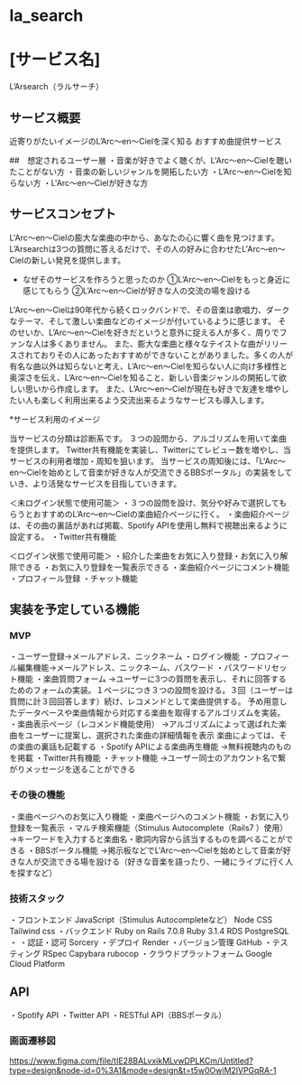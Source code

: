 # la_search

# [サービス名]
L’Arsearch（ラルサーチ）

## サービス概要
近寄りがたいイメージのL’Arc〜en〜Cielを深く知る
おすすめ曲提供サービス

##　想定されるユーザー層
・音楽が好きでよく聴くが、L'Arc〜en〜Cielを聴いたことがない方
・音楽の新しいジャンルを開拓したい方
・L’Arc〜en〜Cielを知らない方
・L'Arc〜en〜Cielが好きな方

## サービスコンセプト

L'Arc〜en〜Cielの膨大な楽曲の中から、あなたの心に響く曲を見つけます。
L’Arsearchは3つの質問に答えるだけで、その人の好みに合わせたL'Arc〜en〜Cielの新しい発見を提供します。

* なぜそのサービスを作ろうと思ったのか
①L’Arc〜en〜Cielをもっと身近に感じてもらう
②L’Arc〜en〜Cielが好きな人の交流の場を設ける

L'Arc〜en〜Cielは90年代から続くロックバンドで、その音楽は歌唱力、ダークなテーマ、そして激しい楽曲などのイメージが付いているように感じます。
そのせいか、L’Arc〜en〜Cielを好きだというと意外に捉える人が多く、周りでファンな人は多くありません。
また、膨大な楽曲と様々なテイストな曲がリリースされておりその人にあったおすすめができないことがありました。多くの人が有名な曲以外は知らないと考え、L’Arc〜en〜Cielを知らない人に向け多様性と奥深さを伝え、L’Arc〜en〜Cielを知ること、新しい音楽ジャンルの開拓して欲しい思いから作成します。
また、L’Arc〜en〜Cielが現在も好きで友達を増やしたい人も楽しく利用出来るよう交流出来るようなサービスも導入します。

*サービス利用のイメージ

当サービスの分類は診断系です。
３つの設問から、アルゴリズムを用いて楽曲を提供します。
Twitter共有機能を実装し、Twitterにてレビュー数を増やし、当サービスの利用者増加・周知を狙います。
当サービスの周知後には、「L'Arc〜en〜Cielを始めとして音楽が好きな人が交流できるBBSポータル」の実装をしていき、より活発なサービスを目指していきます。

＜未ログイン状態で使用可能＞
・３つの設問を設け、気分や好みで選択してもらうとおすすめのL’Arc〜en〜Cielの楽曲紹介ページに行く。
・楽曲紹介ページは、その曲の裏話があれば掲載、Spotify APIを使用し無料で視聴出来るように設定する。
・Twitter共有機能

＜ログイン状態で使用可能＞
・紹介した楽曲をお気に入り登録・お気に入り解除できる
・お気に入り登録を一覧表示できる
・楽曲紹介ページにコメント機能
・プロフィール登録
・チャット機能

## 実装を予定している機能
### MVP
・ユーザー登録→メールアドレス、ニックネーム
・ログイン機能
・プロフィール編集機能→メールアドレス、ニックネーム、パスワード
・パスワードリセット機能
・楽曲質問フォーム
→ユーザーに3つの質問を表示し、それに回答するためのフォームの実装。１ページにつき３つの設問を設ける。３回（ユーザーは質問に計３回回答します）続け、レコメンドとして楽曲提供する。
予め用意したデータベースや楽曲情報から対応する楽曲を取得するアルゴリズムを実装。
・楽曲表示ページ（レコメンド機能使用）
→アルゴリズムによって選ばれた楽曲をユーザーに提案し、選択された楽曲の詳細情報を表示
楽曲によっては、その楽曲の裏話も記載する
・Spotify APIによる楽曲再生機能
→無料視聴内のものを掲載
・Twitter共有機能
・チャット機能
→ユーザー同士のアカウント名で繋がりメッセージを送ることができる

### その後の機能
・楽曲ページへのお気に入り機能
・楽曲ページへのコメント機能
・お気に入り登録を一覧表示
・マルチ検索機能（Stimulus Autocomplete（Rails7 ）使用）
→キーワードを入力すると楽曲名・歌詞内容から該当するものを調べることができる
・BBSポータル機能
→掲示板などでL'Arc〜en〜Cielを始めとして音楽が好きな人が交流できる場を設ける（好きな音楽を語ったり、一緒にライブに行く人を探すなど）


### 技術スタック
・フロントエンド
JavaScript（Stimulus Autocompleteなど）
Node
CSS
Tailwind css
・バックエンド
Ruby on Rails 7.0.8
Ruby 3.1.4
RDS
PostgreSQL
・
・認証・認可
Sorcery
・デプロイ
Render
・バージョン管理
GitHub
・テスティング
RSpec
Capybara
rubocop
・クラウドプラットフォーム
Google Cloud Platform

## API
・Spotify API
・Twitter API
・RESTful API（BBSポータル）

### 画面遷移図
https://www.figma.com/file/tIE28BALvxikMLvwDPLKCm/Untitled?type=design&node-id=0%3A1&mode=design&t=t5w0OwiM2lVPGqRA-1
